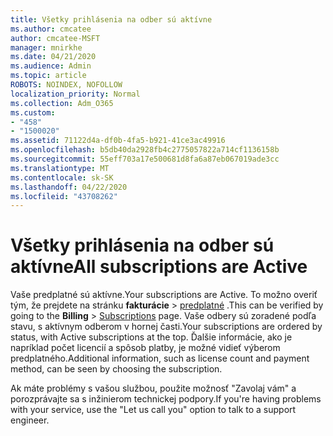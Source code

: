 ```yaml
---
title: Všetky prihlásenia na odber sú aktívne
ms.author: cmcatee
author: cmcatee-MSFT
manager: mnirkhe
ms.date: 04/21/2020
ms.audience: Admin
ms.topic: article
ROBOTS: NOINDEX, NOFOLLOW
localization_priority: Normal
ms.collection: Adm_O365
ms.custom:
- "458"
- "1500020"
ms.assetid: 71122d4a-df0b-4fa5-b921-41ce3ac49916
ms.openlocfilehash: b5db40da2928fb4c2775057822a714cf1136158b
ms.sourcegitcommit: 55eff703a17e500681d8fa6a87eb067019ade3cc
ms.translationtype: MT
ms.contentlocale: sk-SK
ms.lasthandoff: 04/22/2020
ms.locfileid: "43708262"
---
```

# <a name="all-subscriptions-are-active"></a><span data-ttu-id="c4bf0-102">Všetky prihlásenia na odber sú aktívne</span><span class="sxs-lookup"><span data-stu-id="c4bf0-102">All subscriptions are Active</span></span>

<span data-ttu-id="c4bf0-103">Vaše predplatné sú aktívne.</span><span class="sxs-lookup"><span data-stu-id="c4bf0-103">Your subscriptions are Active.</span></span> <span data-ttu-id="c4bf0-104">To možno overiť tým, že prejdete na stránku **fakturácie** \> [predplatné](https://go.microsoft.com/fwlink/p/?linkid=842054) .</span><span class="sxs-lookup"><span data-stu-id="c4bf0-104">This can be verified by going to the **Billing** \> [Subscriptions](https://go.microsoft.com/fwlink/p/?linkid=842054) page.</span></span> <span data-ttu-id="c4bf0-105">Vaše odbery sú zoradené podľa stavu, s aktívnym odberom v hornej časti.</span><span class="sxs-lookup"><span data-stu-id="c4bf0-105">Your subscriptions are ordered by status, with Active subscriptions at the top.</span></span> <span data-ttu-id="c4bf0-106">Ďalšie informácie, ako je napríklad počet licencií a spôsob platby, je možné vidieť výberom predplatného.</span><span class="sxs-lookup"><span data-stu-id="c4bf0-106">Additional information, such as license count and payment method, can be seen by choosing the subscription.</span></span>
  
<span data-ttu-id="c4bf0-107">Ak máte problémy s vašou službou, použite možnosť "Zavolaj vám" a porozprávajte sa s inžinierom technickej podpory.</span><span class="sxs-lookup"><span data-stu-id="c4bf0-107">If you're having problems with your service, use the "Let us call you" option to talk to a support engineer.</span></span>